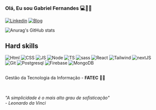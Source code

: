 ### Olá, Eu sou Gabriel Fernandes 💻✌🏼️


[![Linkedin](	https://img.shields.io/badge/LinkedIn-0077B5?style=for-the-badge&logo=linkedin&logoColor=white)](https://www.linkedin.com/in/ferndsgabriel/)
[![Blog](https://img.shields.io/website?label=Portfólio&style=for-the-badge&url=https://ferndsgabriel.dev/)](https://ferndsgabriel.dev/)

![Anurag's GitHub stats](https://github-readme-stats.vercel.app/api?username=ferndsgabriel&show_icons=true&theme=dracula)

<div>
    <h2>Hard skills</h2>
    <div>
        <img src='https://img.shields.io/badge/HTML5-E34F26?style=for-the-badge&logo=html5&logoColor=white' alt='Html'/>
        <img src='https://img.shields.io/badge/CSS3-1572B6?style=for-the-badge&logo=css3&logoColor=white' alt='CSS'/>        
        <img src='https://img.shields.io/badge/JavaScript-F7DF1E?style=for-the-badge&logo=javascript&logoColor=black' alt='JS'/>
        <img src='https://img.shields.io/badge/Node.js-43853D?style=for-the-badge&logo=node.js&logoColor=white' alt='Node'/>
        <img src='https://img.shields.io/badge/TypeScript-007ACC?style=for-the-badge&logo=typescript&logoColor=white' alt='TS'/>
        <img src='https://img.shields.io/badge/Sass-CC6699?style=for-the-badge&logo=sass&logoColor=white' alt='sass'/>
        <img src='https://img.shields.io/badge/React-20232A?style=for-the-badge&logo=react&logoColor=61DAFB' alt='React'/>
        <img src='https://img.shields.io/badge/Tailwind_CSS-38B2AC?style=for-the-badge&logo=tailwind-css&logoColor=white' alt='Tailwind'/>
        <img src='https://img.shields.io/badge/Next-black?style=for-the-badge&logo=next.js&logoColor=white' alt='nextJS'/>
        <img src='https://img.shields.io/badge/git-%23F05033.svg?style=for-the-badge&logo=git&logoColor=white' alt='Git'/>
        <img src='https://img.shields.io/badge/PostgreSQL-316192?style=for-the-badge&logo=postgresql&logoColor=white' alt='Postgresql'/>
        <img src='https://img.shields.io/badge/firebase-a08021?style=for-the-badge&logo=firebase&logoColor=ffcd34' alt='Firebase'/>
        <img src='https://img.shields.io/badge/MongoDB-%234ea94b.svg?style=for-the-badge&logo=mongodb&logoColor=white' alt='MongoDB'/>
    </div>
    <br>
    <p>Gestão da Tecnologia da Informação - <strong>FATEC</strong> 👨‍🎓</p>
    </br>
    </br>
    <i>"A simplicidade é o mais alto grau de sofisticação" <br>- Leonardo da Vinci</br></i>
</div>
